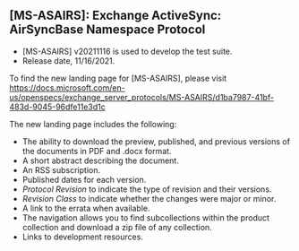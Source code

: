## [MS-ASAIRS]: Exchange ActiveSync: AirSyncBase Namespace Protocol
- [MS-ASAIRS] v20211116 is used to develop the test suite.
- Release date, 11/16/2021.

To find the new landing page for [MS-ASAIRS], please visit https://docs.microsoft.com/en-us/openspecs/exchange_server_protocols/MS-ASAIRS/d1ba7987-41bf-483d-9045-96dfe11e3d1c

The new landing page includes the following:
- The ability to download the preview, published, and previous versions of the documents in PDF and .docx format.
- A short abstract describing the document.
- An RSS subscription.
- Published dates for each version.
- *Protocol Revision* to indicate the type of revision and their versions.
- *Revision Class* to indicate whether the changes were major or minor.
- A link to the errata when available.
- The navigation allows you to find subcollections within the product collection and download a zip file of any collection.
- Links to development resources.